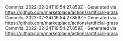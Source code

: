 Commits: 2022-02-24T19:54:27.859Z - Generated via https://github.com/marketplace/actions/artificial-grass
<br>
Commits: 2022-02-24T19:54:27.859Z - Generated via https://github.com/marketplace/actions/artificial-grass
<br>
Commits: 2022-02-24T19:54:27.859Z - Generated via https://github.com/marketplace/actions/artificial-grass
<br>
